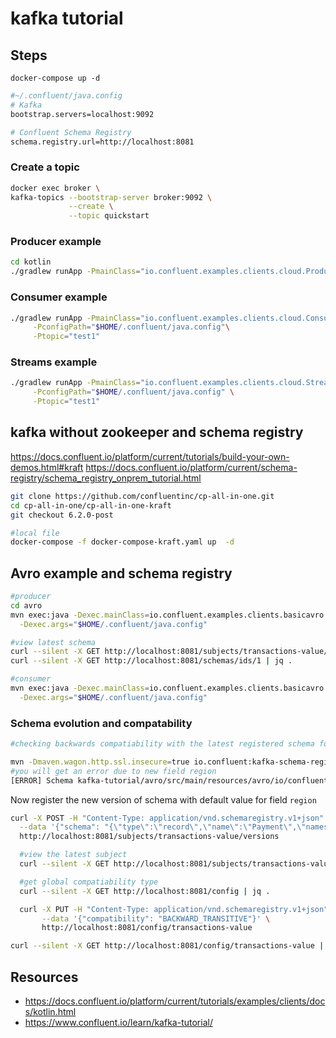 # kafka tutorial

## Steps

`docker-compose up -d`

```bash
#~/.confluent/java.config
# Kafka
bootstrap.servers=localhost:9092

# Confluent Schema Registry
schema.registry.url=http://localhost:8081
```

### Create a topic

```bash
docker exec broker \
kafka-topics --bootstrap-server broker:9092 \
             --create \
             --topic quickstart

```

### Producer example

```bash
cd kotlin
./gradlew runApp -PmainClass="io.confluent.examples.clients.cloud.ProducerExample"      -PconfigPath="$HOME/.confluent/java.config"      -Ptopic="test1"
```

### Consumer example

```bash
./gradlew runApp -PmainClass="io.confluent.examples.clients.cloud.ConsumerExample"\
     -PconfigPath="$HOME/.confluent/java.config"\
     -Ptopic="test1"
```

### Streams example

```bash
./gradlew runApp -PmainClass="io.confluent.examples.clients.cloud.StreamsExample" \
     -PconfigPath="$HOME/.confluent/java.config" \
     -Ptopic="test1"
```

## kafka without zookeeper and schema registry

https://docs.confluent.io/platform/current/tutorials/build-your-own-demos.html#kraft
https://docs.confluent.io/platform/current/schema-registry/schema_registry_onprem_tutorial.html

```bash
git clone https://github.com/confluentinc/cp-all-in-one.git
cd cp-all-in-one/cp-all-in-one-kraft
git checkout 6.2.0-post

#local file
docker-compose -f docker-compose-kraft.yaml up  -d

```

## Avro example and schema registry

```bash
#producer
cd avro
mvn exec:java -Dexec.mainClass=io.confluent.examples.clients.basicavro.ProducerExample \
  -Dexec.args="$HOME/.confluent/java.config"

#view latest schema
curl --silent -X GET http://localhost:8081/subjects/transactions-value/versions/latest | jq .
curl --silent -X GET http://localhost:8081/schemas/ids/1 | jq .

#consumer
mvn exec:java -Dexec.mainClass=io.confluent.examples.clients.basicavro.ConsumerExample \
  -Dexec.args="$HOME/.confluent/java.config"

```

### Schema evolution and compatability

```bash
#checking backwards compatiability with the latest registered schema for payments

mvn -Dmaven.wagon.http.ssl.insecure=true io.confluent:kafka-schema-registry-maven-plugin:test-compatibility
#you will get an error due to new field region
[ERROR] Schema kafka-tutorial/avro/src/main/resources/avro/io/confluent/examples/clients/basicavro/Payment2a.avsc is not compatible with subject(transactions-value) with error [Incompatibility{type:READER_FIELD_MISSING_DEFAULT_VALUE, location:/fields/2, message:region, reader:{"type":"record","name":"Payment","namespace":"io.confluent.examples.clients.basicavro","fields":[{"name":"id","type":"string"},{"name":"amount","type":"double"},{"name":"region","type":"string"}]}, writer:{"type":"record","name":"Payment","namespace":"io.confluent.examples.clients.basicavro","fields":[{"name":"id","type":"string"},{"name":"amount","type":"double"}]}}]
```

Now register the new version of schema with default value for field `region`

```bash
curl -X POST -H "Content-Type: application/vnd.schemaregistry.v1+json" \
  --data '{"schema": "{\"type\":\"record\",\"name\":\"Payment\",\"namespace\":\"io.confluent.examples.clients.basicavro\",\"fields\":[{\"name\":\"id\",\"type\":\"string\"},{\"name\":\"amount\",\"type\":\"double\"},{\"name\":\"region\",\"type\":\"string\",\"default\":\"\"}]}"}' \
  http://localhost:8081/subjects/transactions-value/versions

  #view the latest subject
  curl --silent -X GET http://localhost:8081/subjects/transactions-value/versions/latest | jq .

  #get global compatiability type
  curl --silent -X GET http://localhost:8081/config | jq .

  curl -X PUT -H "Content-Type: application/vnd.schemaregistry.v1+json" \
       --data '{"compatibility": "BACKWARD_TRANSITIVE"}' \
       http://localhost:8081/config/transactions-value

curl --silent -X GET http://localhost:8081/config/transactions-value | jq .
```

## Resources

- <https://docs.confluent.io/platform/current/tutorials/examples/clients/docs/kotlin.html>
- <https://www.confluent.io/learn/kafka-tutorial/>
